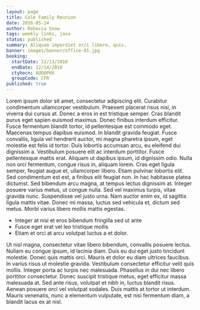 ```yaml
---
layout: page
title: Cole Family Reunion
date: 2016-05-24
author: Rebecca Snow
tags: weekly links, java
status: published
summary: Aliquam imperdiet orci libero, quis.
banner: images/banner/office-01.jpg
booking:
  startDate: 12/13/2018
  endDate: 12/14/2018
  ctyhocn: AUOOPHX
  groupCode: CFR
published: true
---
```

Lorem ipsum dolor sit amet, consectetur adipiscing elit. Curabitur condimentum ullamcorper vestibulum. Praesent placerat risus nisi, in viverra dui cursus at. Donec a eros in est tristique semper. Cras blandit purus eget sapien euismod maximus. Donec finibus interdum efficitur. Fusce fermentum blandit tortor, id pellentesque est commodo eget. Maecenas tempus dapibus euismod. In blandit gravida feugiat. Fusce convallis, ligula vel hendrerit auctor, mi magna pharetra ipsum, eget molestie est felis id tortor. Duis lobortis accumsan arcu, eu eleifend dui dignissim a. Vestibulum posuere elit ac interdum porttitor.
Fusce pellentesque mattis erat. Aliquam ut dapibus ipsum, id dignissim odio. Nulla non orci fermentum, congue risus in, aliquam lorem. Cras eget ligula semper, feugiat augue et, ullamcorper libero. Etiam pulvinar lobortis elit. Sed condimentum est est, a finibus elit feugiat non. In hac habitasse platea dictumst. Sed bibendum arcu magna, at tempus lectus dignissim at. Integer posuere varius metus, ut congue nulla. Sed vel maximus turpis, vitae gravida nunc. Suspendisse vel justo urna. Nam auctor enim ex, id sagittis ligula mattis vitae. Donec mi massa, luctus sed vehicula et, dictum sed metus. Morbi varius libero mollis mattis egestas.

* Integer at nisi et eros bibendum fringilla sed ut ante
* Fusce eget erat vel leo tristique mollis
* Etiam et orci at arcu volutpat luctus a et dolor.

Ut nisl magna, consectetur vitae libero bibendum, convallis posuere lectus. Nullam eu congue ipsum, id lacinia diam. Duis eu dui eget justo tincidunt molestie. Donec quis mattis orci. Mauris et dolor eu diam ultrices faucibus. In varius risus ut molestie gravida. Vestibulum consectetur efficitur velit quis mollis. Integer porta ac turpis nec malesuada. Phasellus in dui nec libero porttitor consectetur. Donec suscipit tristique metus, eget efficitur massa malesuada at. Sed ante risus, volutpat et nibh in, luctus blandit risus. Aenean posuere orci vel volutpat sodales. Duis mattis at tortor ut interdum. Mauris venenatis, nunc a elementum vulputate, est nisi fermentum diam, a blandit lacus ex at nisl.

